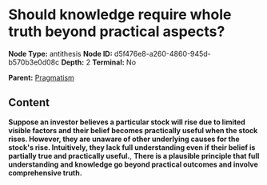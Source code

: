 # Should knowledge require whole truth beyond practical aspects?

**Node Type:** antithesis
**Node ID:** d5f476e8-a260-4860-945d-b570b3e0d08c
**Depth:** 2
**Terminal:** No

**Parent:** [Pragmatism](pragmatism.md)

## Content

**Suppose an investor believes a particular stock will rise due to limited visible factors and their belief becomes practically useful when the stock rises. However, they are unaware of other underlying causes for the stock's rise. Intuitively, they lack full understanding even if their belief is partially true and practically useful.**, **There is a plausible principle that full understanding and knowledge go beyond practical outcomes and involve comprehensive truth.**
